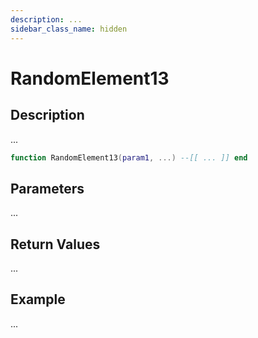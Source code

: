 ```yaml
---
description: ...
sidebar_class_name: hidden
---
```


# RandomElement13

## Description

...

```lua
function RandomElement13(param1, ...) --[[ ... ]] end
```

## Parameters

...

## Return Values

...

## Example

...

